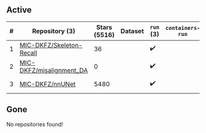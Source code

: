 ## Active
| # | Repository (3) | Stars (5516) | Dataset | `run` (3) | `containers-run` | Last Modified |
| --- | --- | --- | --- | --- | --- | --- |
| 1 | [MIC-DKFZ/Skeleton-Recall](https://github.com/MIC-DKFZ/Skeleton-Recall) | 36 |  | :heavy_check_mark: |  | 2024-07-10 21:12:33+00:00 |
| 2 | [MIC-DKFZ/misalignment_DA](https://github.com/MIC-DKFZ/misalignment_DA) | 0 |  | :heavy_check_mark: |  | 2024-03-01 10:16:52+00:00 |
| 3 | [MIC-DKFZ/nnUNet](https://github.com/MIC-DKFZ/nnUNet) | 5480 |  | :heavy_check_mark: |  | 2024-08-06 12:58:42+00:00 |

## Gone
No repositories found!
